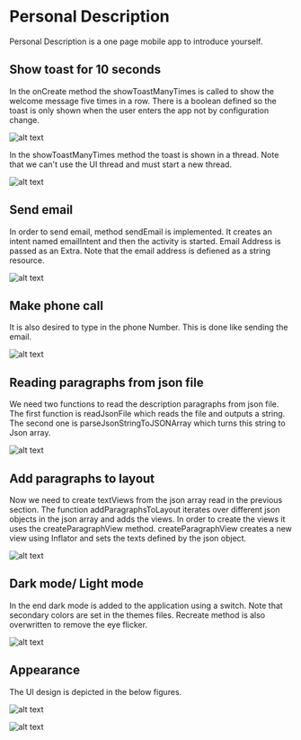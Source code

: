 # Personal Description
Personal Description is a one page mobile app to introduce yourself.

## Show toast for 10 seconds
In the onCreate method the showToastManyTimes is called to show the welcome message five times in a row. There is a boolean defined so the toast is only shown when the user enters the app not by configuration change.

![alt text](https://github.com/rpirayadi/Personal_Description/blob/master/readme%20images/toast.PNG)

In the showToastManyTimes method the toast is shown in a thread. Note that we can't use the UI thread and must start a new thread.


![alt text](https://github.com/rpirayadi/Personal_Description/blob/master/readme%20images/email.PNG)


## Send email
In order to send email, method sendEmail is implemented. It creates an intent named emailIntent and then the activity is started. Email Address is passed as an Extra. Note that the email address is defiened as a string resource.

![alt text](https://github.com/rpirayadi/Personal_Description/blob/master/readme%20images/email.PNG)

## Make phone call
It is also desired to type in the phone Number. This is done like sending the email.

![alt text](https://github.com/rpirayadi/Personal_Description/blob/master/readme%20images/phone.PNG)

## Reading paragraphs from json file

We need two functions to read the description paragraphs from json file. The first function is readJsonFile which reads the file and outputs a string. The second one is parseJsonStringToJSONArray which turns this string to Json array.

![alt text](https://github.com/rpirayadi/Personal_Description/blob/master/readme%20images/read.PNG)


## Add paragraphs to layout

Now we need to create textViews from the json array read in the previous section. The function addParagraphsToLayout iterates over different json objects in the json array and adds the views. In order to create the views it uses the createParagraphView method. createParagraphView creates a new view using Inflator and sets the texts defined by the json object.

![alt text](https://github.com/rpirayadi/Personal_Description/blob/master/readme%20images/paragraph.PNG)


## Dark mode/ Light mode

In the end dark mode is added to the application using a switch. Note that secondary colors are set in the themes files. Recreate method is also overwritten to remove the eye flicker.

![alt text](https://github.com/rpirayadi/Personal_Description/blob/master/readme%20images/day_night.PNG)

## Appearance

The UI design is depicted in the below figures.

![alt text](https://github.com/rpirayadi/Personal_Description/blob/master/readme%20images/appearance.PNG)

![alt text](https://github.com/rpirayadi/Personal_Description/blob/master/readme%20images/appearance2.PNG)

